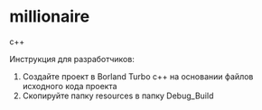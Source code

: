 # millionaire
с++

Инструкция для разработчиков:
1. Создайте проект в Borland Turbo c++ на основании файлов исходного кода проекта
2. Скопируйте папку resources в папку Debug_Build
